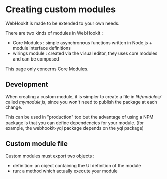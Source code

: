 # Creating custom modules

WebHookIt is made to be extended to your own needs. 


There are two kinds of modules in WebHookIt :

 * Core Modules : simple asynchronous functions written in Node.js + module interface definitions
 * wirings module : created via the visual editor, they uses core modules and can be composed

This page only concerns Core Modules.


## Development 

When creating a custom module, it is simpler to create a file in *lib/modules/* called *mymodule.js*, since you won't need to publish the package at each change.

This can be used in "production" too but the advantage of using a NPM package is that you can define dependencies for your module. (for example, the webhookit-yql package depends on the yql package)


## Custom module file

Custom modules must export two objects :

 * definition: an object containing the UI definition of the module
 * run: a method which actually execute your module



<script type="text/javascript">var disqus_shortname = 'custom-modules';</script>
